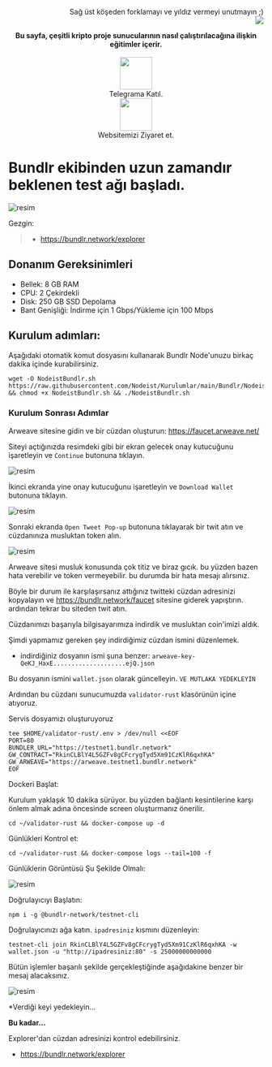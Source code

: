 <p style="font-size:14px" align="right">
Sağ üst köşeden forklamayı ve yıldız vermeyi unutmayın ;) <br> <img src="https://i.hizliresim.com/njbmdlb.png"/></p>
<p style="font-size:14px" align="center">
<b>Bu sayfa, çeşitli kripto proje sunucularının nasıl çalıştırılacağına ilişkin eğitimler içerir. </b><br><br>
<a href="https://t.me/nodeistt" target="_blank"><img src="https://github.com/Nodeist/Testnet_Kurulumlar/blob/fee87fe32609c1704206721b9fb16e4c5de75a96/telegramlogo.png" width="64"/></a> <br>Telegrama Katıl. <br>
<a href="https://nodeist.net/" target="_blank"><img src="https://raw.githubusercontent.com/Nodeist/Testnet_Kurulumlar/main/logo.png" width="64"/></a> <br>Websitemizi Ziyaret et. 
</p>

# Bundlr ekibinden uzun zamandır beklenen test ağı başladı.

![resim](https://img2.teletype.in/files/92/35/92352e64-ee62-4cb0-a078-349ecad2b296.jpeg)


Gezgin:
>-  https://bundlr.network/explorer

## Donanım Gereksinimleri
- Bellek: 8 GB RAM
- CPU: 2 Çekirdekli
- Disk: 250 GB SSD Depolama
- Bant Genişliği: İndirme için 1 Gbps/Yükleme için 100 Mbps

## Kurulum adımları: 
Aşağıdaki otomatik komut dosyasını kullanarak Bundlr Node'unuzu birkaç dakika içinde kurabilirsiniz. 
```
wget -O NodeistBundlr.sh https://raw.githubusercontent.com/Nodeist/Kurulumlar/main/Bundlr/NodeistBundlr.sh && chmod +x NodeistBundlr.sh && ./NodeistBundlr.sh
```

### Kurulum Sonrası Adımlar
Arweave sitesine gidin ve bir cüzdan oluşturun:
https://faucet.arweave.net/

Siteyi açtığınızda resimdeki gibi bir ekran gelecek onay kutucuğunu işaretleyin ve `Continue` butonuna tıklayın.

![resim](https://i.hizliresim.com/dcsodu9.png)

İkinci ekranda yine onay kutucuğunu işaretleyin ve `Download Wallet` butonuna tıklayın.

![resim](https://i.hizliresim.com/mmypjxp.png)

Sonraki ekranda `Open Tweet Pop-up` butonuna tıklayarak bir twit atın ve cüzdanınıza musluktan token alın.

![resim](https://i.hizliresim.com/a7tw0uu.png)

Arweave sitesi musluk konusunda çok titiz ve biraz gıcık. bu yüzden bazen hata verebilir ve token vermeyebilir. 
bu durumda bir hata mesajı alırsınız. 

Böyle bir durum ile karşılaşırsanız attığınız twitteki cüzdan adresinizi kopyalayın ve 
https://bundlr.network/faucet sitesine giderek yapıştırın. ardından tekrar bu siteden twit atın. 

Cüzdanımızı başarıyla bilgisayarımıza indirdik ve musluktan coin'imizi aldık. 

Şimdi yapmamız gereken şey indirdiğimiz cüzdan ismini düzenlemek. 

- indirdiğiniz dosyanın ismi şuna benzer: 
`arweave-key-QeKJ_HaxE....................ejQ.json`

Bu dosyanın ismini `wallet.json` olarak güncelleyin. `VE MUTLAKA YEDEKLEYİN` 

Ardından bu cüzdanı sunucumuzda `validator-rust` klasörünün içine atıyoruz.

Servis dosyamızı oluşturuyoruz 
```
tee $HOME/validator-rust/.env > /dev/null <<EOF
PORT=80
BUNDLER_URL="https://testnet1.bundlr.network"
GW_CONTRACT="RkinCLBlY4L5GZFv8gCFcrygTyd5Xm91CzKlR6qxhKA"
GW_ARWEAVE="https://arweave.testnet1.bundlr.network"
EOF
```


Dockeri Başlat:

Kurulum yaklaşık 10 dakika sürüyor. bu yüzden bağlantı kesintilerine karşı önlem almak adına öncesinde screen oluşturmanız önerilir.
```
cd ~/validator-rust && docker-compose up -d
```

Günlükleri Kontrol et:
```
cd ~/validator-rust && docker-compose logs --tail=100 -f
```

Günlüklerin Görüntüsü Şu Şekilde Olmalı:

![resim](https://i.hizliresim.com/cyq2y47.png)

Doğrulayıcıyı Başlatın:
```
npm i -g @bundlr-network/testnet-cli
```

Doğrulayıcınızı ağa katın. `ipadresiniz` kısmını düzenleyin:
```
testnet-cli join RkinCLBlY4L5GZFv8gCFcrygTyd5Xm91CzKlR6qxhKA -w wallet.json -u "http://ipadresiniz:80" -s 25000000000000
```

Bütün işlemler başarılı şekilde gerçekleştiğinde aşağıdakine benzer bir mesaj alacaksınız.

![resim](https://i.hizliresim.com/9a8uzrb.png)

*Verdiği keyi yedekleyin...

**Bu kadar...**

Explorer'dan cüzdan adresinizi kontrol edebilirsiniz.
- https://bundlr.network/explorer
